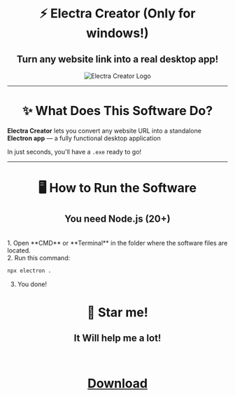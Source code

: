 
<div align="center">

# ⚡ Electra Creator (Only for windows!)
## Turn any website link into a real desktop app!

![Electra Creator Logo](https://i.imagesup.co/images2/0a0150056d9af7d29ecb5fae8a94264ddbf55f03.png)

</div>

---
<div align="center">

# ✨ What Does This Software Do?

</div>

**Electra Creator** lets you convert any website URL into a standalone **Electron app** — a fully functional desktop application

In just seconds, you'll have a `.exe` ready to go!

---

<div align="center">

# 🖥️ How to Run the Software

## You need Node.js (20+)
</div>
<br>
1. Open **CMD** or **Terminal** in the folder where the software files are located.  
<br>
2. Run this command:

   ```bash
   npx electron .
   ```
3. You done!

<div align="center">

# 🌟 Star me!
## It Will help me a lot!
<br>

# [Download](https://github.com/TheYali1/ElectraCreator/releases/)
</div>
